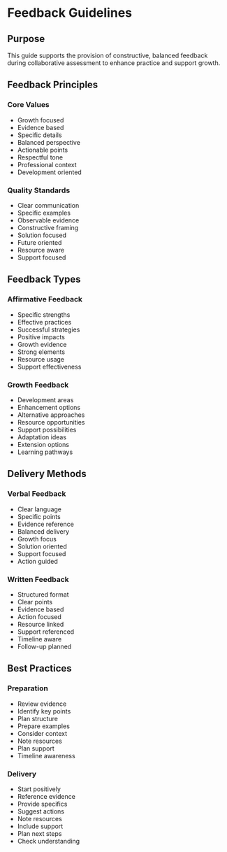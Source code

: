 # Feedback Guidelines

## Purpose
This guide supports the provision of constructive, balanced feedback during collaborative assessment to enhance practice and support growth.

## Feedback Principles

### Core Values
- Growth focused
- Evidence based
- Specific details
- Balanced perspective
- Actionable points
- Respectful tone
- Professional context
- Development oriented

### Quality Standards
- Clear communication
- Specific examples
- Observable evidence
- Constructive framing
- Solution focused
- Future oriented
- Resource aware
- Support focused

## Feedback Types

### Affirmative Feedback
- Specific strengths
- Effective practices
- Successful strategies
- Positive impacts
- Growth evidence
- Strong elements
- Resource usage
- Support effectiveness

### Growth Feedback
- Development areas
- Enhancement options
- Alternative approaches
- Resource opportunities
- Support possibilities
- Adaptation ideas
- Extension options
- Learning pathways

## Delivery Methods

### Verbal Feedback
- Clear language
- Specific points
- Evidence reference
- Balanced delivery
- Growth focus
- Solution oriented
- Support focused
- Action guided

### Written Feedback
- Structured format
- Clear points
- Evidence based
- Action focused
- Resource linked
- Support referenced
- Timeline aware
- Follow-up planned

## Best Practices

### Preparation
- Review evidence
- Identify key points
- Plan structure
- Prepare examples
- Consider context
- Note resources
- Plan support
- Timeline awareness

### Delivery
- Start positively
- Reference evidence
- Provide specifics
- Suggest actions
- Note resources
- Include support
- Plan next steps
- Check understanding
